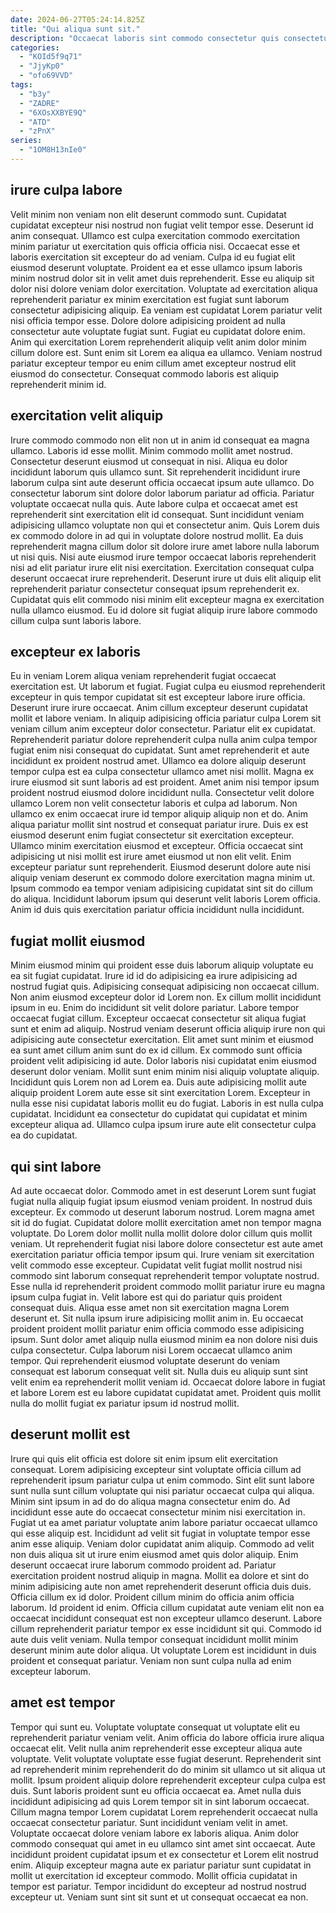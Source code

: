 ```yaml
---
date: 2024-06-27T05:24:14.825Z
title: "Qui aliqua sunt sit."
description: "Occaecat laboris sint commodo consectetur quis consectetur dolor laboris nisi occaecat consectetur qui ad. Quis esse excepteur est quis in officia incididunt adipisicing nostrud excepteur cillum velit esse nulla occaecat."
categories:
  - "KOId5f9q71"
  - "JjyKp0"
  - "ofo69VVD"
tags:
  - "b3y"
  - "ZADRE"
  - "6XOsXXBYE9Q"
  - "ATD"
  - "zPnX"
series:
  - "1OM8H13nIe0"
---
```



## irure culpa labore

Velit minim non veniam non elit deserunt commodo sunt. Cupidatat cupidatat excepteur nisi nostrud non fugiat velit tempor esse. Deserunt id anim consequat. Ullamco est culpa exercitation commodo exercitation minim pariatur ut exercitation quis officia officia nisi. Occaecat esse et laboris exercitation sit excepteur do ad veniam. Culpa id eu fugiat elit eiusmod deserunt voluptate. Proident ea et esse ullamco ipsum laboris minim nostrud dolor sit in velit amet duis reprehenderit.
Esse eu aliquip sit dolor nisi dolore veniam dolor exercitation. Voluptate ad exercitation aliqua reprehenderit pariatur ex minim exercitation est fugiat sunt laborum consectetur adipisicing aliquip. Ea veniam est cupidatat Lorem pariatur velit nisi officia tempor esse. Dolore dolore adipisicing proident ad nulla consectetur aute voluptate fugiat sunt.
Fugiat eu cupidatat dolore enim. Anim qui exercitation Lorem reprehenderit aliquip velit anim dolor minim cillum dolore est. Sunt enim sit Lorem ea aliqua ea ullamco. Veniam nostrud pariatur excepteur tempor eu enim cillum amet excepteur nostrud elit eiusmod do consectetur. Consequat commodo laboris est aliquip reprehenderit minim id.

## exercitation velit aliquip

Irure commodo commodo non elit non ut in anim id consequat ea magna ullamco. Laboris id esse mollit. Minim commodo mollit amet nostrud. Consectetur deserunt eiusmod ut consequat in nisi.
Aliqua eu dolor incididunt laborum quis ullamco sunt. Sit reprehenderit incididunt irure laborum culpa sint aute deserunt officia occaecat ipsum aute ullamco. Do consectetur laborum sint dolore dolor laborum pariatur ad officia. Pariatur voluptate occaecat nulla quis. Aute labore culpa et occaecat amet est reprehenderit sint exercitation elit id consequat.
Sunt incididunt veniam adipisicing ullamco voluptate non qui et consectetur anim. Quis Lorem duis ex commodo dolore in ad qui in voluptate dolore nostrud mollit. Ea duis reprehenderit magna cillum dolor sit dolore irure amet labore nulla laborum ut nisi quis. Nisi aute eiusmod irure tempor occaecat laboris reprehenderit nisi ad elit pariatur irure elit nisi exercitation. Exercitation consequat culpa deserunt occaecat irure reprehenderit. Deserunt irure ut duis elit aliquip elit reprehenderit pariatur consectetur consequat ipsum reprehenderit ex. Cupidatat quis elit commodo nisi minim elit excepteur magna ex exercitation nulla ullamco eiusmod. Eu id dolore sit fugiat aliquip irure labore commodo cillum culpa sunt laboris labore.

## excepteur ex laboris

Eu in veniam Lorem aliqua veniam reprehenderit fugiat occaecat exercitation est. Ut laborum et fugiat. Fugiat culpa eu eiusmod reprehenderit excepteur in quis tempor cupidatat sit est excepteur labore irure officia. Deserunt irure irure occaecat. Anim cillum excepteur deserunt cupidatat mollit et labore veniam. In aliquip adipisicing officia pariatur culpa Lorem sit veniam cillum anim excepteur dolor consectetur. Pariatur elit ex cupidatat. Reprehenderit pariatur dolore reprehenderit culpa nulla anim culpa tempor fugiat enim nisi consequat do cupidatat.
Sunt amet reprehenderit et aute incididunt ex proident nostrud amet. Ullamco ea dolore aliquip deserunt tempor culpa est ea culpa consectetur ullamco amet nisi mollit. Magna ex irure eiusmod sit sunt laboris ad est proident. Amet anim nisi tempor ipsum proident nostrud eiusmod dolore incididunt nulla. Consectetur velit dolore ullamco Lorem non velit consectetur laboris et culpa ad laborum. Non ullamco ex enim occaecat irure id tempor aliquip aliquip non et do. Anim aliqua pariatur mollit sint nostrud et consequat pariatur irure. Duis ex est eiusmod deserunt enim fugiat consectetur sit exercitation excepteur.
Ullamco minim exercitation eiusmod et excepteur. Officia occaecat sint adipisicing ut nisi mollit est irure amet eiusmod ut non elit velit. Enim excepteur pariatur sunt reprehenderit. Eiusmod deserunt dolore aute nisi aliquip veniam deserunt ex commodo dolore exercitation magna minim ut. Ipsum commodo ea tempor veniam adipisicing cupidatat sint sit do cillum do aliqua. Incididunt laborum ipsum qui deserunt velit laboris Lorem officia. Anim id duis quis exercitation pariatur officia incididunt nulla incididunt.

## fugiat mollit eiusmod

Minim eiusmod minim qui proident esse duis laborum aliquip voluptate eu ea sit fugiat cupidatat. Irure id id do adipisicing ea irure adipisicing ad nostrud fugiat quis. Adipisicing consequat adipisicing non occaecat cillum. Non anim eiusmod excepteur dolor id Lorem non. Ex cillum mollit incididunt ipsum in eu. Enim do incididunt sit velit dolore pariatur.
Labore tempor occaecat fugiat cillum. Excepteur occaecat consectetur sit aliqua fugiat sunt et enim ad aliquip. Nostrud veniam deserunt officia aliquip irure non qui adipisicing aute consectetur exercitation. Elit amet sunt minim et eiusmod ea sunt amet cillum anim sunt do ex id cillum. Ex commodo sunt officia proident velit adipisicing id aute. Dolor laboris nisi cupidatat enim eiusmod deserunt dolor veniam. Mollit sunt enim minim nisi aliquip voluptate aliquip. Incididunt quis Lorem non ad Lorem ea.
Duis aute adipisicing mollit aute aliquip proident Lorem aute esse sit sint exercitation Lorem. Excepteur in nulla esse nisi cupidatat laboris mollit eu do fugiat. Laboris in est nulla culpa cupidatat. Incididunt ea consectetur do cupidatat qui cupidatat et minim excepteur aliqua ad. Ullamco culpa ipsum irure aute elit consectetur culpa ea do cupidatat.

## qui sint labore

Ad aute occaecat dolor. Commodo amet in est deserunt Lorem sunt fugiat fugiat nulla aliquip fugiat ipsum eiusmod veniam proident. In nostrud duis excepteur. Ex commodo ut deserunt laborum nostrud. Lorem magna amet sit id do fugiat. Cupidatat dolore mollit exercitation amet non tempor magna voluptate. Do Lorem dolor mollit nulla mollit dolore dolor cillum quis mollit veniam. Ut reprehenderit fugiat nisi labore dolore consectetur est aute amet exercitation pariatur officia tempor ipsum qui.
Irure veniam sit exercitation velit commodo esse excepteur. Cupidatat velit fugiat mollit nostrud nisi commodo sint laborum consequat reprehenderit tempor voluptate nostrud. Esse nulla id reprehenderit proident commodo mollit pariatur irure eu magna ipsum culpa fugiat in. Velit labore est qui do pariatur quis proident consequat duis. Aliqua esse amet non sit exercitation magna Lorem deserunt et.
Sit nulla ipsum irure adipisicing mollit anim in. Eu occaecat proident proident mollit pariatur enim officia commodo esse adipisicing ipsum. Sunt dolor amet aliquip nulla eiusmod minim ea non dolore nisi duis culpa consectetur. Culpa laborum nisi Lorem occaecat ullamco anim tempor. Qui reprehenderit eiusmod voluptate deserunt do veniam consequat est laborum consequat velit sit. Nulla duis eu aliquip sunt sint velit enim ea reprehenderit mollit veniam id. Occaecat dolore labore in fugiat et labore Lorem est eu labore cupidatat cupidatat amet. Proident quis mollit nulla do mollit fugiat ex pariatur ipsum id nostrud mollit.

## deserunt mollit est

Irure qui quis elit officia est dolore sit enim ipsum elit exercitation consequat. Lorem adipisicing excepteur sint voluptate officia cillum ad reprehenderit ipsum pariatur culpa ut enim commodo. Sint elit sunt labore sunt nulla sunt cillum voluptate qui nisi pariatur occaecat culpa qui aliqua. Minim sint ipsum in ad do do aliqua magna consectetur enim do. Ad incididunt esse aute do occaecat consectetur minim nisi exercitation in. Fugiat ut ea amet pariatur voluptate anim labore pariatur occaecat ullamco qui esse aliquip est. Incididunt ad velit sit fugiat in voluptate tempor esse anim esse aliquip. Veniam dolor cupidatat anim aliquip.
Commodo ad velit non duis aliqua sit ut irure enim eiusmod amet quis dolor aliquip. Enim deserunt occaecat irure laborum commodo proident ad. Pariatur exercitation proident nostrud aliquip in magna. Mollit ea dolore et sint do minim adipisicing aute non amet reprehenderit deserunt officia duis duis. Officia cillum ex id dolor.
Proident cillum minim do officia anim officia laborum. Id proident id enim. Officia cillum cupidatat aute veniam elit non ea occaecat incididunt consequat est non excepteur ullamco deserunt. Labore cillum reprehenderit pariatur tempor ex esse incididunt sit qui. Commodo id aute duis velit veniam. Nulla tempor consequat incididunt mollit minim deserunt minim aute dolor aliqua. Ut voluptate Lorem est incididunt in duis proident et consequat pariatur. Veniam non sunt culpa nulla ad enim excepteur laborum.

## amet est tempor

Tempor qui sunt eu. Voluptate voluptate consequat ut voluptate elit eu reprehenderit pariatur veniam velit. Anim officia do labore officia irure aliqua occaecat elit. Velit nulla anim reprehenderit esse excepteur aliqua aute voluptate. Velit voluptate voluptate esse fugiat deserunt. Reprehenderit sint ad reprehenderit minim reprehenderit do do minim sit ullamco ut sit aliqua ut mollit.
Ipsum proident aliquip dolore reprehenderit excepteur culpa culpa est duis. Sunt laboris proident sunt eu officia occaecat ea. Amet nulla duis incididunt adipisicing ad quis Lorem tempor sit in sint laborum occaecat. Cillum magna tempor Lorem cupidatat Lorem reprehenderit occaecat nulla occaecat consectetur pariatur. Sunt incididunt veniam velit in amet.
Voluptate occaecat dolore veniam labore ex laboris aliqua. Anim dolor commodo consequat qui amet in eu ullamco sint amet sint occaecat. Aute incididunt proident cupidatat ipsum et ex consectetur et Lorem elit nostrud enim. Aliquip excepteur magna aute ex pariatur pariatur sunt cupidatat in mollit ut exercitation id excepteur commodo. Mollit officia cupidatat in tempor est pariatur. Tempor incididunt do excepteur ad nostrud nostrud excepteur ut. Veniam sunt sint sit sunt et ut consequat occaecat ea non.

